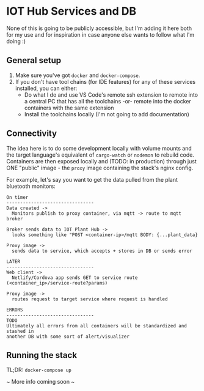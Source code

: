 # IOT Hub Services and DB

None of this is going to be publicly accessible, but I'm adding it here both for my use and for inspiration in case anyone else wants to follow what I'm doing :)

## General setup
1. Make sure you've got `docker` and `docker-compose`.
2. If you don't have tool chains (for IDE features) for any of these services installed, you can either:
    * Do what I do and use VS Code's remote ssh extension to remote into a central PC that has all the toolchains -or- remote into the docker containers with the same extension
    * Install the toolchains locally (I'm not going to add documentation)

## Connectivity
The idea here is to do some development locally with volume mounts and the target language's equivalent of `cargo-watch` or `nodemon` to rebuild code. Containers are then exposed locally and (TODO: in production) through just ONE "public" image - the `proxy` image containing the stack's nginx config.

For example, let's say you want to get the data pulled from the plant bluetooth monitors:

```
On timer
--------------------------------
Data created ->
  Monitors publish to proxy container, via mqtt -> route to mqtt broker

Broker sends data to IOT Plant Hub ->
  looks something like "POST <container-ip>/mqtt BODY: {...plant_data}

Proxy image ->
  sends data to service, which accepts + stores in DB or sends error

LATER
--------------------------------
Web client ->
  Netlify/Cordova app sends GET to service route (<container_ip>/service-route?params)

Proxy image ->
  routes request to target service where request is handled

ERRORS
--------------------------------
TODO
Ultimately all errors from all containers will be standardized and stashed in
another DB with some sort of alert/visualizer

```

## Running the stack
TL;DR: `docker-compose up`

~ More info coming soon ~